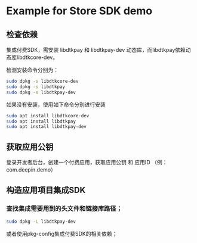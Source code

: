 # Example for Store SDK demo

## 检查依赖
  集成付费SDK，需安装 libdtkpay 和 libdtkpay-dev 动态库，而libdtkpay依赖动态库libdtkcore-dev。

检测安装命令分别为：

```bash
sudo dpkg -s libdtkcore-dev
sudo dpkg -s libdtkpay
sudo dpkg -s libdtkpay-dev
```

如果没有安装，使用如下命令分别进行安装

```bash
sudo apt install libdtkcore-dev
sudo apt install libdtkpay
sudo apt install libdtkpay-dev
```


## 获取应用公钥
  登录开发者后台，创建一个付费应用，获取应用公钥 和 应用ID （例：com.deepin.demo）


## 构造应用项目集成SDK

### 查找集成需要用到的头文件和链接库路径；

```bash
sudo dpkg -L libdtkpay-dev
```

或者使用pkg-config集成付费SDK的相关依赖；


